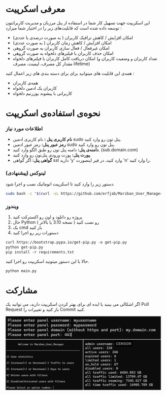 # معرفی اسکرپیت

این اسکریپت جهت تسهیل کار شما در استفاده از پنل مرزبان و مدیریت کاربرانتون توسعه داده شده است که قابلیت‌های زیر را در اختیار شما میزارد :

- امکان افزایش / کاهش ترافیک کاربران ( به صورت درصدی یا عددی)
- امکان افزایش / کاهش زمان کاربران ( به صورت عددی)
- امکان غیرفعال / فعال سازی کاربران به صورت گروهی
- امکان حذف کاربران با فیلترهای دلخواه به صورت گروهی
- امکان دریافت کامل کاربران با فیلترهای دلخواه (تعداد کاربران و وضعیت کاربران و مقدار کل مصرف، لیمیت، مصرف lifetime)
  
همه‌ی این قابلیت های میتوانید برای برای دسته بندی های زیر اعمال کنید :

- همه‌ی کاربران
- کاربران یک ادمین دلخواه
- کاربرانی با پیشوند یوزرنیم دلخواه

# نحوه‌ی استفاده‌ی اسکریپت

### اطلاعات مورد نیاز

- **نام کاربری پنل :** نام کاربری ادمین sudo پنل تون رو وارد کنید.
- **رمز عبور پنل:** رمز عبور ادمین sudo پنل تون رو وارد کنید.
- **دامنه‌ی پنل:** دامنه‌ پنل تون رو طبق الگو وارد کنید. (sub.domain.com)
- **پورت پنل:** پورت ورودی پنل‌تون رو وارد کنید.
- **گواهی پنل:** اگر گواهی ssl دارید 'y' وارد کنید، در فیر اینصورت 'n' را وارد کنید.

### لینوکس (پیشنهادی)

دستور زیر را وارد کنید تا اسکرپیت اتوماتیک نصب و اجرا شود.
```bash
sudo bash -c "$(curl -sL https://github.com/erfjab/Marzban_User_Manager/raw/main/install.sh)"
```
### ویندوز

1. پروژه رو دانلود و اون رو اکسترکت کنید  
2. حال  Python رو نصب کنید ( نسخه 3.10 یا بالاتر )
3. یک cmd باز کنید
4. دستورات زیر رو اجرا کنید
```
curl https://bootstrap.pypa.io/get-pip.py -o get-pip.py
python get-pip.py
pip install -r requirements.txt
```
حالا با این دستور میتونید اسکریپت رو اجرا کنید.
```
python main.py
```
# مشارکت
اگر اشکالی می بینید یا ایده ای برای بهتر کردن اسکریپت دارید، می توانید یک Pull Request باز کنید و تغییرات را Commit کنید.

![Example Image](shot.png)
